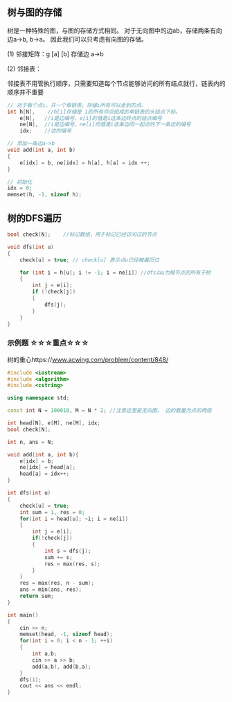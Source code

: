 ## 树与图的存储

树是一种特殊的图，与图的存储方式相同。
对于无向图中的边ab，存储两条有向边a->b, b->a。
因此我们可以只考虑有向图的存储。

(1) 邻接矩阵：g [a] [b] 存储边 a->b

(2) 邻接表：

​	邻接表不用管执行顺序，只需要知道每个节点能够访问的所有结点就行，链表内的顺序并不重要

```C++
// 对于每个点i，开一个单链表，存储i所有可以走到的点。
int h[N],  	 //h[i]存储是 i的所有邻点组成的单链表的头结点下标。
	e[N],	//i是边编号，e[i]的值是i这条边终点的结点编号
	ne[N],	//i是边编号，ne[i]的值是i这条边同一起点的下一条边的编号
	idx;	//边的编号

// 添加一条边a->b
void add(int a, int b)
{
    e[idx] = b, ne[idx] = h[a], h[a] = idx ++;
}

// 初始化
idx = 0;
memset(h, -1, sizeof h);
```



## 树的DFS遍历

```C++
bool check[N];    //标记数组，用于标记已经访问过的节点

void dfs(int u)
{
    check[u] = true; // check[u] 表示点u已经被遍历过

    for (int i = h[u]; i != -1; i = ne[i]) //dfs以u为根节点的所有子树
    {
        int j = e[i];	
        if (!check[j]) 
        {
            dfs(j);
        }
    }
}
```



### 示例题   ☆☆☆重点☆☆☆

树的重心https://www.acwing.com/problem/content/848/

```C++
#include <iostream>
#include <algorithm>
#include <cstring>

using namespace std;

const int N = 100010, M = N * 2; //注意这里是无向图， 边的数量为点的两倍

int head[N], e[M], ne[M], idx;
bool check[N];

int n, ans = N;

void add(int a, int b){
    e[idx] = b;
    ne[idx] = head[a];
    head[a] = idx++;
}

int dfs(int u)
{
    check[u] = true;
    int sum = 1, res = 0;
    for(int i = head[u]; ~i; i = ne[i])
    {
        int j = e[i];
        if(!check[j])
        {
            int s = dfs(j);
            sum += s;
            res = max(res, s);
        }
    }
    res = max(res, n - sum);
    ans = min(ans, res);
    return sum;
}

int main()
{
    cin >> n;
    memset(head, -1, sizeof head);
    for(int i = 0; i < n - 1; ++i)
    {
        int a,b;
        cin >> a >> b;
        add(a,b), add(b,a);
    }
    dfs(1);
    cout << ans << endl;
}
```

